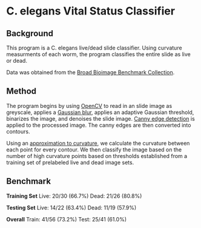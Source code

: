 C. elegans Vital Status Classifier
===

Background
---
This program is a C. elegans live/dead slide classifier. Using curvature measurments of each worm, the program classifies the entire slide as live or dead.

Data was obtained from the [Broad Bioimage Benchmark Collection][1].

Method
---
The program begins by using [OpenCV][2] to read in an slide image as greyscale, applies a [Gaussian blur][3], applies an adaptive Gaussian threshold, binarizes the image, and denoises the slide image. [Canny edge detection][4] is applied to the processed image. The canny edges are then converted into contours.

Using an [approximation to curvature][5], we calculate the curvature between each point for every contour. We then classify the image based on the number of high curvature points based on thresholds established from a training set of prelabeled live and dead image sets.

Benchmark
---
**Training Set**
Live: 20/30 (66.7%)
Dead: 21/26 (80.8%)

**Testing Set**
Live: 14/22 (63.4%)
Dead: 11/19 (57.9%)

**Overall**
Train: 41/56 (73.2%)
Test: 25/41 (61.0%)

[1]: https://data.broadinstitute.org/bbbc/BBBC010/
[2]: http://opencv.org/
[3]: https://en.wikipedia.org/wiki/Gaussian_blur
[4]: https://en.wikipedia.org/wiki/Canny_edge_detector
[5]: https://en.wikipedia.org/wiki/Curvature#Local_expressions
